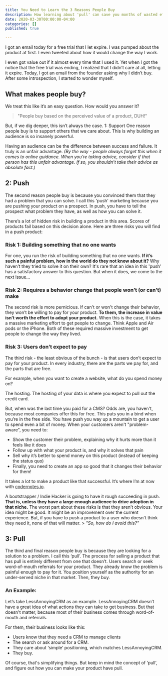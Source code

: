 ```yaml
---
title: You Need to Learn the 3 Reasons People Buy
description: How learning about 'pull' can save you months of wasted effort
date: 2020-03-30T00:00:00-04:00
categories: []
published: true

---
```

I got an email today for a free trial that I let expire. I was pumped about the product at first. I even tweeted about how it would change the way I work.

I even got value out if it almost every time that I used it. Yet when I got the notice that the free trial was ending, I realized that I didn’t care at all, letting it expire. Today, I got an email from the founder asking why I didn’t buy. After some introspection, I started to wonder myself.

## What makes people buy?

We treat this like it’s an easy question. How would you answer it? 

> "People buy based on the perceived value of a product, DUH!" 

But, if we dig deeper, this isn’t always the case. 1: Support One reason people buy is to support others that we care about. This is why building an audience is so insanely powerful.

Having an audience can be the difference between success and failure. It truly is an unfair advantage. _(By the way - people always forget this when it comes to online guidance. When you’re taking advice, consider if that person has this unfair advantage. If so, you shouldn’t take their advice as absolute fact.)_

## 2: Push

The second reason people buy is because you convinced them that they had a problem that you can solve. I call this 'push' marketing because you are pushing your product on a prospect. In push, you have to tell the prospect what problem they have, as well as how you can solve it.

There’s a lot of hidden risk in building a product in this area. Scores of products fail based on this decision alone. Here are three risks you will find in a push product:

### Risk 1: Building something that no one wants

For one, you run the risk of building something that no one wants. **If it’s such a painful problem, how in the world do they not know about it?** Why haven’t they tried to solve it on their own? It's rare that an idea in this 'push' has a satisfactory answer to this question. But when it does, we come to the next issue...

### Risk 2: Requires a behavior change that people won’t (or can’t) make

The second risk is more pernicious. If can't or won't change their behavior, they won’t be willing to pay for your product. **To them, the increase in value isn’t worth the effort to adopt your product.** When this is the case, it takes a massive marketing effort to get people to change. Think Apple and Air pods or the iPhone. Both of these required massive investment to get people to change the way they lived.

### Risk 3: Users don’t expect to pay

The third risk - the least obvious of the bunch - is that users don’t expect to pay for your product. In every industry, there are the parts we pay for, and the parts that are free.

For example, when you want to create a website, what do you spend money on?

The hosting. The hosting of your data is where you expect to pull out the credit card.

But, when was the last time you paid for a CMS? Odds are, you haven't, because most companies offer this for free. This puts you in a bind when you’re in the free side. You have push you way up a mountain to get a user to spend even a bit of money. When your customers aren't "problem-aware", you need to:

* Show the customer their problem, explaining why it hurts more than it feels like it does
* Follow up with what your product is, and why it solves that pain
* Sell why it’s better to spend money on this product (instead of keeping the status quo)
* Finally, you need to create an app so good that it changes their behavior for them!

It takes a lot to make a product like that successful. It’s where I’m at now with [codernotes.io](http://codernotes.io/ "http://codernotes.io").

A bootstrapper / Indie Hacker is going to have it rough succeeding in push. **That is, unless they have a large enough audience to drive adoption in that niche.** The worst part about these risks is that they aren’t obvious. Your idea might be good. It might be an improvement over the current experience. But, if you have to push a product to a user who doesn't think they need it, none of that will matter. > _”So, how do I avoid this?”_

## 3: Pull

The third and final reason people buy is because they are looking for a solution to a problem. I call this ‘pull’. The process for selling a product that has pull is entirely different from one that doesn’t. Users search or seek word-of-mouth referrals for your product. They already know the problem is painful enough to pay for it. You position yourself as the authority for an under-served niche in that market. Then, they buy.

### An Example:

Let’s take LessAnnoyingCRM as an example. LessAnnoyingCRM doesn’t have a great idea of what actions they can take to get business. But that doesn't matter, because most of their business comes through word-of-mouth and referrals.

For them, their business looks like this:

* Users know that they need a CRM to manage clients
* The search or ask around for a CRM.
* They care about ‘simple’ positioning, which matches LessAnnoyingCRM.
* They buy.

Of course, that's simplifying things. But keep in mind the concept of ‘pull’, and figure out how you can make your product have pull.